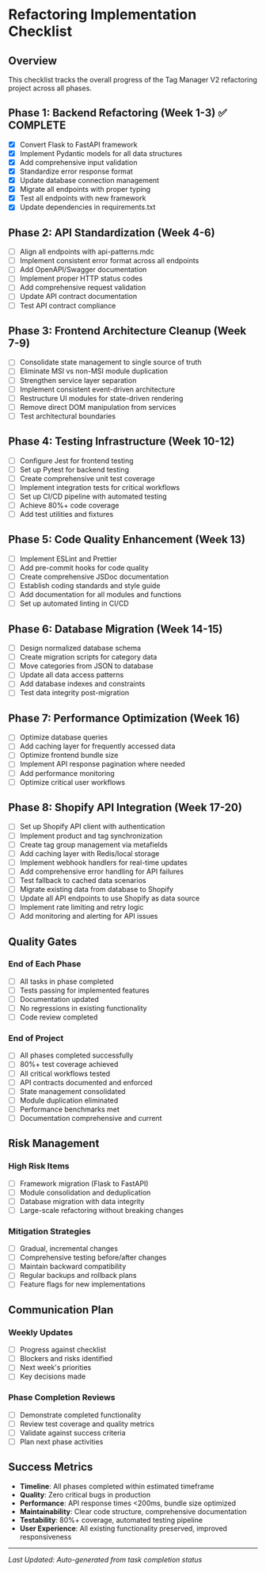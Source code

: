 # Refactoring Implementation Checklist

## Overview

This checklist tracks the overall progress of the Tag Manager V2 refactoring project across all phases.

## Phase 1: Backend Refactoring (Week 1-3) ✅ COMPLETE

- [x] Convert Flask to FastAPI framework
- [x] Implement Pydantic models for all data structures
- [x] Add comprehensive input validation
- [x] Standardize error response format
- [x] Update database connection management
- [x] Migrate all endpoints with proper typing
- [x] Test all endpoints with new framework
- [x] Update dependencies in requirements.txt

## Phase 2: API Standardization (Week 4-6)

- [ ] Align all endpoints with api-patterns.mdc
- [ ] Implement consistent error format across all endpoints
- [ ] Add OpenAPI/Swagger documentation
- [ ] Implement proper HTTP status codes
- [ ] Add comprehensive request validation
- [ ] Update API contract documentation
- [ ] Test API contract compliance

## Phase 3: Frontend Architecture Cleanup (Week 7-9)

- [ ] Consolidate state management to single source of truth
- [ ] Eliminate MSI vs non-MSI module duplication
- [ ] Strengthen service layer separation
- [ ] Implement consistent event-driven architecture
- [ ] Restructure UI modules for state-driven rendering
- [ ] Remove direct DOM manipulation from services
- [ ] Test architectural boundaries

## Phase 4: Testing Infrastructure (Week 10-12)

- [ ] Configure Jest for frontend testing
- [ ] Set up Pytest for backend testing
- [ ] Create comprehensive unit test coverage
- [ ] Implement integration tests for critical workflows
- [ ] Set up CI/CD pipeline with automated testing
- [ ] Achieve 80%+ code coverage
- [ ] Add test utilities and fixtures

## Phase 5: Code Quality Enhancement (Week 13)

- [ ] Implement ESLint and Prettier
- [ ] Add pre-commit hooks for code quality
- [ ] Create comprehensive JSDoc documentation
- [ ] Establish coding standards and style guide
- [ ] Add documentation for all modules and functions
- [ ] Set up automated linting in CI/CD

## Phase 6: Database Migration (Week 14-15)

- [ ] Design normalized database schema
- [ ] Create migration scripts for category data
- [ ] Move categories from JSON to database
- [ ] Update all data access patterns
- [ ] Add database indexes and constraints
- [ ] Test data integrity post-migration

## Phase 7: Performance Optimization (Week 16)

- [ ] Optimize database queries
- [ ] Add caching layer for frequently accessed data
- [ ] Optimize frontend bundle size
- [ ] Implement API response pagination where needed
- [ ] Add performance monitoring
- [ ] Optimize critical user workflows

## Phase 8: Shopify API Integration (Week 17-20)

- [ ] Set up Shopify API client with authentication
- [ ] Implement product and tag synchronization
- [ ] Create tag group management via metafields
- [ ] Add caching layer with Redis/local storage
- [ ] Implement webhook handlers for real-time updates
- [ ] Add comprehensive error handling for API failures
- [ ] Test fallback to cached data scenarios
- [ ] Migrate existing data from database to Shopify
- [ ] Update all API endpoints to use Shopify as data source
- [ ] Implement rate limiting and retry logic
- [ ] Add monitoring and alerting for API issues

## Quality Gates

### End of Each Phase

- [ ] All tasks in phase completed
- [ ] Tests passing for implemented features
- [ ] Documentation updated
- [ ] No regressions in existing functionality
- [ ] Code review completed

### End of Project

- [ ] All phases completed successfully
- [ ] 80%+ test coverage achieved
- [ ] All critical workflows tested
- [ ] API contracts documented and enforced
- [ ] State management consolidated
- [ ] Module duplication eliminated
- [ ] Performance benchmarks met
- [ ] Documentation comprehensive and current

## Risk Management

### High Risk Items

- [ ] Framework migration (Flask to FastAPI)
- [ ] Module consolidation and deduplication
- [ ] Database migration with data integrity
- [ ] Large-scale refactoring without breaking changes

### Mitigation Strategies

- [ ] Gradual, incremental changes
- [ ] Comprehensive testing before/after changes
- [ ] Maintain backward compatibility
- [ ] Regular backups and rollback plans
- [ ] Feature flags for new implementations

## Communication Plan

### Weekly Updates

- [ ] Progress against checklist
- [ ] Blockers and risks identified
- [ ] Next week's priorities
- [ ] Key decisions made

### Phase Completion Reviews

- [ ] Demonstrate completed functionality
- [ ] Review test coverage and quality metrics
- [ ] Validate against success criteria
- [ ] Plan next phase activities

## Success Metrics

- **Timeline**: All phases completed within estimated timeframe
- **Quality**: Zero critical bugs in production
- **Performance**: API response times <200ms, bundle size optimized
- **Maintainability**: Clear code structure, comprehensive documentation
- **Testability**: 80%+ coverage, automated testing pipeline
- **User Experience**: All existing functionality preserved, improved responsiveness

---

_Last Updated: Auto-generated from task completion status_
